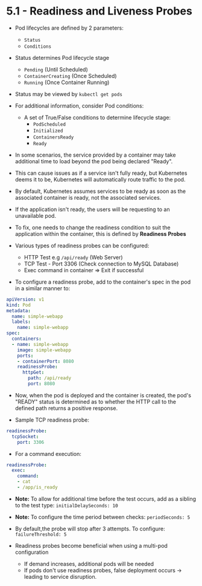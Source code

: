 # 5.1 - Readiness and Liveness Probes

- Pod lifecycles are defined by 2 parameters:
  - `Status`
  - `Conditions`

- Status determines Pod lifecycle stage
  - `Pending` (Until Scheduled)
  - `ContainerCreating` (Once Scheduled)
  - `Running` (Once Container Running)

- Status may be viewed by `kubectl get pods`
- For additional information, consider Pod conditions:
  - A set of True/False conditions to determine lifecycle stage:
    - `PodScheduled`
    - `Initialized`
    - `ContainersReady`
    - `Ready`

- In some scenarios, the service provided by a container may take additional time to load beyond the pod being declared "Ready".
- This can cause issues as if a service isn't fully ready, but Kubernetes deems it to be, Kubernetes will automatically route traffic to the pod.
- By default, Kubernetes assumes services to be ready as soon as the associated container is ready, not the associated services.
- If the application isn't ready, the users will be requesting to an unavailable pod.
- To fix, one needs to change the readiness condition to suit the application within the container, this is defined by **Readiness Probes**

- Various types of readiness probes can be configured:
  - HTTP Test e.g `/api/ready` (Web Server)
  - TCP Test - Port 3306 (Check connection to MySQL Database)
  - Exec command in container => Exit if successful

- To configure a readiness probe, add to the container's spec in the pod in a similar manner to:

```yaml
apiVersion: v1
kind: Pod
metadata:
  name: simple-webapp
  labels:
    name: simple-webapp
spec:
  containers:
  - name: simple-webapp
    image: simple-webapp
    ports:
    - containerPort: 8080
    readinessProbe:
      httpGet:
        path: /api/ready
        port: 8080
```

- Now, when the pod is deployed and the container is created, the pod's "READY" status is determined as to whether the HTTP call to the defined path returns a positive response.

- Sample TCP readiness probe:

```yaml
readinessProbe:
  tcpSocket:
    port: 3306
```

- For a command execution:

```yaml
readinessProbe:
  exec:
    command:
    - cat
    - /app/is_ready
```

- **Note:** To allow for additional time before the test occurs, add as a sibling to the test type: `initialDelaySeconds: 10`

- **Note:** To configure the time period between checks: `periodSeconds: 5`

- By default,the probe will stop after 3 attempts. To configure: `failureThreshold: 5`
- Readiness probes become beneficial when using a multi-pod configuration
  - If demand increases, additional pods will be needed
  - If pods don't use readiness probes, false deployment occurs -> leading to service disruption.
